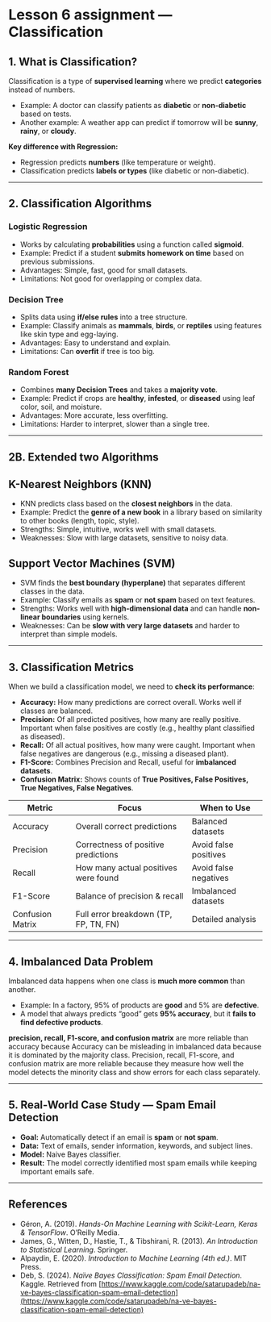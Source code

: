 # Lesson 6 assignment — Classification



## 1. What is Classification?

Classification is a type of **supervised learning** where we predict **categories** instead of numbers.

- Example: A doctor can classify patients as **diabetic** or **non-diabetic** based on tests.
- Another example: A weather app can predict if tomorrow will be **sunny**, **rainy**, or **cloudy**.

**Key difference with Regression:**

- Regression predicts **numbers** (like temperature or weight).
- Classification predicts **labels or types** (like diabetic or non-diabetic).

---

## 2. Classification Algorithms

### Logistic Regression

- Works by calculating **probabilities** using a function called **sigmoid**.
- Example: Predict if a student **submits homework on time** based on previous submissions.
- Advantages: Simple, fast, good for small datasets.
- Limitations: Not good for overlapping or complex data.

### Decision Tree

- Splits data using **if/else rules** into a tree structure.
- Example: Classify animals as **mammals**, **birds**, or **reptiles** using features like skin type and egg-laying.
- Advantages: Easy to understand and explain.
- Limitations: Can **overfit** if tree is too big.

### Random Forest

- Combines **many Decision Trees** and takes a **majority vote**.
- Example: Predict if crops are **healthy**, **infested**, or **diseased** using leaf color, soil, and moisture.
- Advantages: More accurate, less overfitting.
- Limitations: Harder to interpret, slower than a single tree.

---

## 2B. Extended two Algorithms 

##  K-Nearest Neighbors (KNN)

- KNN predicts class based on the **closest neighbors** in the data.
- Example: Predict the **genre of a new book** in a library based on similarity to other books (length, topic, style).
- Strengths: Simple, intuitive, works well with small datasets.
- Weaknesses: Slow with large datasets, sensitive to noisy data.

##  Support Vector Machines (SVM)

- SVM finds the **best boundary (hyperplane)** that separates different classes in the data.  
- Example: Classify emails as **spam** or **not spam** based on text features.  
- Strengths: Works well with **high-dimensional data** and can handle **non-linear boundaries** using kernels.  
- Weaknesses: Can be **slow with very large datasets** and harder to interpret than simple models.  

---

## 3. Classification Metrics

When we build a classification model, we need to **check its performance**:

- **Accuracy:** How many predictions are correct overall. Works well if classes are balanced.
- **Precision:** Of all predicted positives, how many are really positive. Important when false positives are costly (e.g., healthy plant classified as diseased).
- **Recall:** Of all actual positives, how many were caught. Important when false negatives are dangerous (e.g., missing a diseased plant).
- **F1-Score:** Combines Precision and Recall, useful for **imbalanced datasets**.
- **Confusion Matrix:** Shows counts of **True Positives, False Positives, True Negatives, False Negatives**.

| Metric           | Focus                                           | When to Use                     |
| ---------------- | ----------------------------------------------- | ------------------------------- |
| Accuracy         | Overall correct predictions                     | Balanced datasets               |
| Precision        | Correctness of positive predictions            | Avoid false positives           |
| Recall           | How many actual positives were found           | Avoid false negatives           |
| F1-Score         | Balance of precision & recall                  | Imbalanced datasets             |
| Confusion Matrix | Full error breakdown (TP, FP, TN, FN)          | Detailed analysis               |

---

## 4. Imbalanced Data Problem

Imbalanced data happens when one class is **much more common** than another.

- Example: In a factory, 95% of products are **good** and 5% are **defective**.
- A model that always predicts “good” gets **95% accuracy**, but it **fails to find defective products**.

 **precision, recall, F1-score, and confusion matrix** are more reliable than accuracy because Accuracy can be misleading in imbalanced data because it is dominated by the majority class. Precision, recall, F1-score, and confusion matrix are more reliable because they measure how well the model detects the minority class and show errors for each class separately.

---

## 5. Real-World Case Study — Spam Email Detection

- **Goal:** Automatically detect if an email is **spam** or **not spam**.
- **Data:** Text of emails, sender information, keywords, and subject lines.
- **Model:** Naive Bayes classifier.
- **Result:** The model correctly identified most spam emails while keeping important emails safe.



---

## References

- Géron, A. (2019). *Hands-On Machine Learning with Scikit-Learn, Keras & TensorFlow*. O’Reilly Media.  
- James, G., Witten, D., Hastie, T., & Tibshirani, R. (2013). *An Introduction to Statistical Learning*. Springer.  
- Alpaydin, E. (2020). *Introduction to Machine Learning (4th ed.)*. MIT Press.  
- Deb, S. (2024). *Naïve Bayes Classification: Spam Email Detection*. Kaggle. Retrieved from [https://www.kaggle.com/code/satarupadeb/na-ve-bayes-classification-spam-email-detection](https://www.kaggle.com/code/satarupadeb/na-ve-bayes-classification-spam-email-detection)
